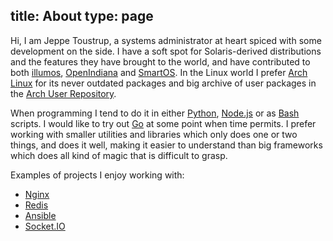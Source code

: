 title: About
type: page
---
Hi, I am Jeppe Toustrup, a systems administrator at heart spiced with some development on the side. I have a soft spot for Solaris-derived distributions and the features they have brought to the world, and have contributed to both [illumos](http://illumos.org/), [OpenIndiana](http://openindiana.org/) and [SmartOS](http://smartos.org/). In the Linux world I prefer [Arch Linux](https://www.archlinux.org/) for its never outdated packages and big archive of user packages in the [Arch User Repository](https://aur.archlinux.org/).

When programming I tend to do it in either [Python](https://www.python.org/), [Node.js](http://nodejs.org/) or as [Bash](https://www.gnu.org/software/bash/) scripts. I would like to try out [Go](http://golang.org/) at some point when time permits. I prefer working with smaller utilities and libraries which only does one or two things, and does it well, making it easier to understand than big frameworks which does all kind of magic that is difficult to grasp.

Examples of projects I enjoy working with:

* [Nginx](http://nginx.org/)
* [Redis](http://redis.io/)
* [Ansible](http://www.ansible.com/)
* [Socket.IO](http://socket.io/)
